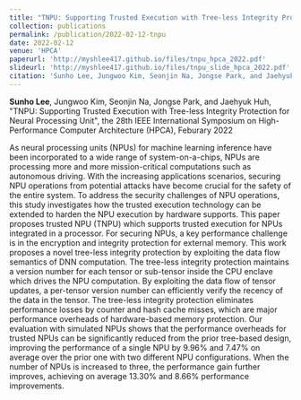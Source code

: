 ```yaml
---
title: "TNPU: Supporting Trusted Execution with Tree-less Integrity Protection for Neural Processing Unit"
collection: publications
permalink: /publication/2022-02-12-tnpu
date: 2022-02-12
venue: 'HPCA'
paperurl: 'http://myshlee417.github.io/files/tnpu_hpca_2022.pdf'
slideurl: 'http://myshlee417.github.io/files/tnpu_slide_hpca_2022.pdf'
citation: 'Sunho Lee, Jungwoo Kim, Seonjin Na, Jongse Park, and Jaehyuk Huh, &quot;TNPU: Supporting Trusted Execution with Tree-less Integrity Protection for Neural Processing Unit&quot;, the 28th IEEE International Symposium on High-Performance Computer Architecture (HPCA), Feburary 2022'
---
```

**Sunho Lee**, Jungwoo Kim, Seonjin Na, Jongse Park, and Jaehyuk Huh, &quot;TNPU: Supporting Trusted Execution with Tree-less Integrity Protection for Neural Processing Unit&quot;, the 28th IEEE International Symposium on High-Performance Computer Architecture (HPCA), Feburary 2022

<!--[Paper](http://myshlee417.github.io/files/tnpu_hpca_2022.pdf) [Slide](http://myshlee417.github.io/files/tnpu_slide_hpca_2022.pdf)-->

As neural processing units (NPUs) for machine learning inference have been incorporated to a wide range of system-on-a-chips, NPUs are processing more and more mission-critical computations such as autonomous driving. With the increasing applications scenarios, securing NPU operations from potential attacks have become crucial for the safety of the entire system. To address the security challenges of NPU operations, this study investigates how the trusted execution technology can be extended to harden the NPU execution by hardware supports. This paper proposes trusted NPU (TNPU) which supports trusted execution for NPUs integrated in a processor. For securing NPUs, a key performance challenge is in the encryption and integrity protection for external memory. This work proposes a novel tree-less integrity protection by exploiting the data flow semantics of DNN computation. The tree-less integrity protection maintains a version number for each tensor or sub-tensor inside the CPU enclave which drives the NPU computation. By exploiting the data flow of tensor updates, a per-tensor version number can efficiently verify the recency of the data in the tensor. The tree-less integrity protection eliminates performance losses by counter and hash cache misses, which are major performance overheads of hardware-based memory protection. Our evaluation with simulated NPUs shows that the performance overheads for trusted NPUs can be significantly reduced from the prior tree-based design, improving the performance of a single NPU by 9.96\% and 7.47\% on average over the prior one with two different NPU configurations. When the number of NPUs is increased to three, the performance gain further improves, achieving on average 13.30\% and 8.66\% performance improvements.
